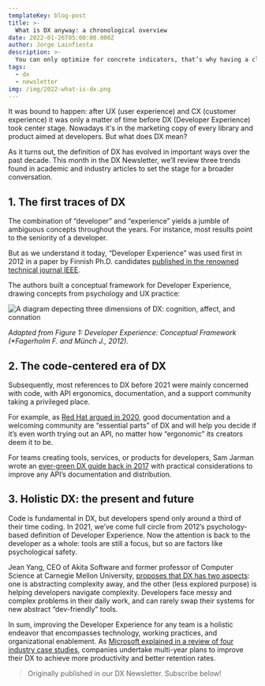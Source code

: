 ```yaml
---
templateKey: blog-post
title: >-
  What is DX anyway: a chronological overview
date: 2022-01-26T05:00:00.000Z
author: Jorge Lainfiesta
description: >-
  You can only optimize for concrete indicators, that’s why having a clear understanding of DX is important to improve it. In this article, we review the main trends of the past decade.
tags:
  - dx
  - newsletter
img: /img/2022-what-is-dx.png
---
```


It was bound to happen: after UX (user experience) and CX (customer experience) it was only a matter of time before DX (Developer Experience) took center stage. Nowadays it's in the marketing copy of every library and product aimed at developers. But what does DX mean? 

As it turns out, the definition of DX has evolved in important ways over the past decade. This month in the DX Newsletter, we’ll review three trends found in academic and industry articles to set the stage for a broader conversation.

## 1. The first traces of DX 

The combination of “developer” and “experience” yields a jumble of ambiguous concepts throughout the years. For instance, most results point to the seniority of a developer.

But as we understand it today, “Developer Experience” was used first in 2012 in a paper by Finnish Ph.D. candidates [published in the renowned technical journal IEEE](https://ieeexplore.ieee.org/document/6225984).

The authors built a conceptual framework for Developer Experience, drawing concepts from psychology and UX practice:

![A diagram depecting three dimensions of DX: cognition, affect, and connation](/img/2022-what-is-dx-psychology.png)

_Adapted from Figure 1: Developer Experience: Conceptual Framework (*Fagerholm F. and Münch J., 2012)._

## 2. The code-centered era of DX

Subsequently, most references to DX before 2021 were mainly concerned with code, with API ergonomics, documentation, and a support community taking a privileged place.

For example, as [Red Hat argued in 2020](https://www.redhat.com/architect/developer-experience), good documentation and a welcoming community are “essential parts” of DX and will help you decide if it’s even worth trying out an API, no matter how “ergonomic” its creators deem it to be.

For teams creating tools, services, or products for developers, Sam Jarman wrote an [ever-green DX guide back in 2017](https://hackernoon.com/the-best-practices-for-a-great-developer-experience-dx-9036834382b0) with practical considerations to improve any API’s documentation and distribution.

## 3. Holistic DX: the present and future

Code is fundamental in DX, but developers spend only around a third of their time coding. In 2021, we’ve come full circle from 2012’s psychology-based definition of Developer Experience. Now the attention is back to the developer as a whole: tools are still a focus, but so are factors like psychological safety.

Jean Yang, CEO of Akita Software and former professor of Computer Science at Carnegie Mellon University, [proposes that DX has two aspects](https://future.a16z.com/the-case-for-developer-experience/): one is abstracting complexity away, and the other (less explored purpose) is helping developers navigate complexity. Developers face messy and complex problems in their daily work, and can rarely swap their systems for new abstract “dev-friendly” tools. 

In sum, improving the Developer Experience for any team is a holistic endeavor that encompasses technology, working practices, and organizational enablement. As [Microsoft explained in a review of four industry case studies](https://clouddamcdnprodep.azureedge.net/gdc/gdclVJnEl/original?ocid=eml_pg243447_gdc_comm_mw), companies undertake multi-year plans to improve their DX to achieve more productivity and better retention rates.


> Originally published in our DX Newsletter. Subscribe below!